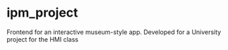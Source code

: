 # ipm_project

Frontend for an interactive museum-style app.
Developed for a University project for the HMI class

